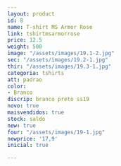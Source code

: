```yaml
---
layout: product
id: 8
name: T-shirt MS Armor Rose
link: tshirtmsarmorrose
price: 12.5
weight: 500
image: "/assets/images/19.1-2.jpg"
sec: "/assets/images/19.2-1.jpg"
thir: "/assets/images/19.3-1.jpg"
categoria: tshirts
att: padrao
color:
- Branco
discrip: branco preto ss19
novo: true
maisvendidos: true
stock: saldo
new: true
four: "/assets/images/19-1.jpg"
newprice: '17,9'
inicial: true

---
```

